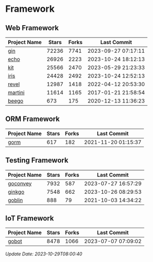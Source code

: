 # Framework

## Web Framework
| Project Name | Stars | Forks | Last Commit |
| ------------ | ----- | ----- | ----------- |
| [gin](https://github.com/gin-gonic/gin) | 72236 | 7741 | 2023-09-27 07:17:11 |
| [echo](https://github.com/labstack/echo) | 26926 | 2223 | 2023-10-24 18:12:13 |
| [kit](https://github.com/go-kit/kit) | 25566 | 2470 | 2023-05-29 21:23:33 |
| [iris](https://github.com/kataras/iris) | 24428 | 2492 | 2023-10-24 12:52:13 |
| [revel](https://github.com/revel/revel) | 12987 | 1418 | 2022-04-12 20:53:30 |
| [martini](https://github.com/go-martini/martini) | 11614 | 1165 | 2017-01-21 21:58:54 |
| [beego](https://github.com/astaxie/beego) | 673 | 175 | 2020-12-13 11:36:23 |

## ORM Framework
| Project Name | Stars | Forks | Last Commit |
| ------------ | ----- | ----- | ----------- |
| [gorm](https://github.com/jinzhu/gorm) | 617 | 182 | 2021-11-20 01:15:37 |

## Testing Framework
| Project Name | Stars | Forks | Last Commit |
| ------------ | ----- | ----- | ----------- |
| [goconvey](https://github.com/smartystreets/goconvey) | 7932 | 587 | 2023-07-27 16:57:29 |
| [ginkgo](https://github.com/onsi/ginkgo) | 7548 | 662 | 2023-10-26 08:29:53 |
| [goblin](https://github.com/franela/goblin) | 888 | 79 | 2021-10-03 14:34:22 |

## IoT Framework
| Project Name | Stars | Forks | Last Commit |
| ------------ | ----- | ----- | ----------- |
| [gobot](https://github.com/hybridgroup/gobot) | 8478 | 1066 | 2023-07-07 07:09:02 |

*Update Date: 2023-10-29T08:00:40*